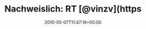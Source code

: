 ---
retweeted: false
source: <a href="http://twitter.com" rel="nofollow">Twitter Web Client</a>
entities:
  hashtags: []
  symbols: []
  user_mentions:
  - name: vinz
    screen_name: vinzv
    indices:
    - '17'
    - '23'
    id_str: '21310129'
    id: '21310129'
  - name: Jeff Atwood
    screen_name: codinghorror
    indices:
    - '28'
    - '41'
    id_str: '5637652'
    id: '5637652'
  urls: []
display_text_range:
- '0'
- '86'
favorite_count: '0'
id_str: '13543964645'
truncated: false
retweet_count: '0'
id: '13543964645'
created_at: Fri May 07 11:47:18 +0000 2010
favorited: false
full_text: 'Nachweislich: RT [@vinzv](https://twitter.com/vinzv): RT [@codinghorror](https://twitter.com/codinghorror):
  I just realized Flash is the new RealPlayer'
lang: en
tags:
- pesos:twitter
date: '2010-05-07T11:47:18+00:00'
src: https://twitter.com/bascht/status/13543964645
original_url: https://twitter.com/bascht/status/13543964645
type: twitter_tweet
text: 'Nachweislich: RT [@vinzv](https://twitter.com/vinzv): RT [@codinghorror](https://twitter.com/codinghorror):
  I just realized Flash is the new RealPlayer'
title: 'Nachweislich: RT [@vinzv](https'

---